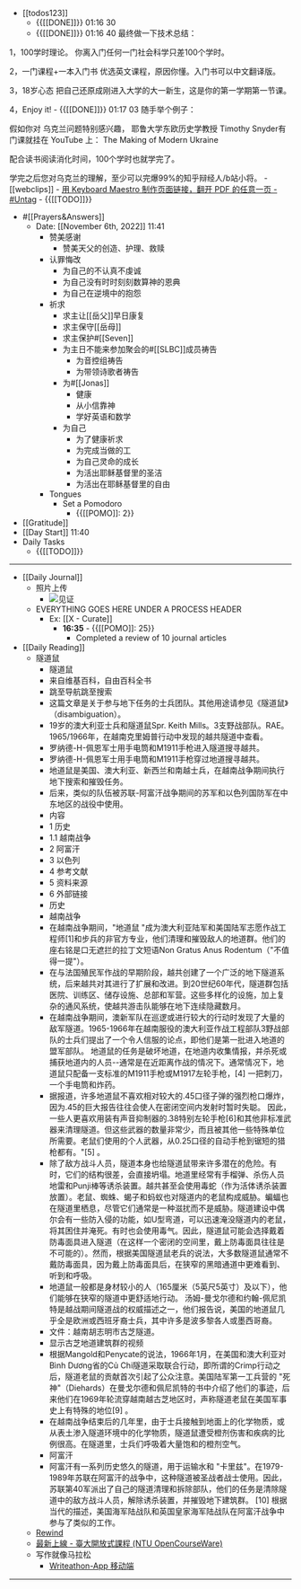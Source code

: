 - [[todos123]]
    - {{[[DONE]]}} 01:16 30 
    - {{[[DONE]]}} 01:16 40 最终做一下技术总结：

1，100学时理论。
你离入门任何一门社会科学只差100个学时。

2，一门课程+一本入门书
优选英文课程，原因你懂。入门书可以中文翻译版。

3，18岁心态
把自己还原成刚进入大学的大一新生，这是你的第一学期第一节课。

4，Enjoy it!
    - {{[[DONE]]}} 01:17 03 随手举个例子：

假如你对 乌克兰问题特别感兴趣， 耶鲁大学东欧历史学教授 Timothy Snyder有门课就挂在 YouTube 上：
The Making of Modern Ukraine

配合读书阅读消化时间，100个学时也就学完了。

学完之后您对乌克兰的理解，至少可以完爆99%的知乎辩经人/b站小将。
    - [[webclips]]
        - [用 Keyboard Maestro 制作页面链接，翻开 PDF 的任意一页 - #Untag](https://utgd.net/article/8384)
    - {{[[TODO]]}} 
- #[[Prayers&Answers]]
    - Date: [[November 6th, 2022]] 11:41
        - 赞美感谢
            - 赞美天父的创造、护理、救赎
        - 认罪悔改
            - 为自己的不认真不虔诚
            - 为自己没有时时刻刻数算神的恩典
            - 为自己在逆境中的抱怨
        - 祈求
            - 求主让[[岳父]]早日康复
            - 求主保守[[岳母]]
            - 求主保护#[[Seven]]
            - 为主日不能来参加聚会的#[[SLBC]]成员祷告
                - 为音控组祷告
                - 为带领诗歌者祷告
            - 为#[[Jonas]]
                - 健康
                - 从小信靠神
                - 学好英语和数学
            - 为自己
                - 为了健康祈求
                - 为完成当做的工
                - 为自己灵命的成长
                - 为活出耶稣基督里的圣洁
                - 为活出在耶稣基督里的自由
        - Tongues
            - Set a Pomodoro
                - {{[[POMO]]: 2}}
- [[Gratitude]]
- [[Day Start]] 11:40
- Daily Tasks
    - {{[[TODO]]}} 
- ---
- [[Daily Journal]] 
    - 照片上传
        - ![见证](https://vip2.loli.io/2022/11/06/J7rtCMKq2Wz6EaR.jpg)
    - EVERYTHING GOES HERE UNDER A PROCESS HEADER
        - Ex: [[X - Curate]]
            - **16:35** - {{[[POMO]]: 25}}
                -  Completed a review of 10 journal articles
- [[Daily Reading]]
    - 隧道鼠
        - 隧道鼠
        - 来自维基百科，自由百科全书
        - 跳至导航跳至搜索
        - 这篇文章是关于参与地下任务的士兵团队。其他用途请参见《隧道鼠》（disambiguation）。
        - 19岁的澳大利亚士兵和隧道鼠Spr. Keith Mills。3支野战部队。RAE。1965/1966年，在越南克里姆普行动中发现的越共隧道中查看。
        - 罗纳德-H-佩恩军士用手电筒和M1911手枪进入隧道搜寻越共。
        - 罗纳德-H-佩恩军士用手电筒和M1911手枪穿过地道搜寻越共。
        - 地道鼠是美国、澳大利亚、新西兰和南越士兵，在越南战争期间执行地下搜索和摧毁任务。
        - 后来，类似的队伍被苏联-阿富汗战争期间的苏军和以色列国防军在中东地区的战役中使用。
        - 内容
        - 1 历史
        - 1.1 越南战争
        - 2 阿富汗
        - 3 以色列
        - 4 参考文献
        - 5 资料来源
        - 6 外部链接
        - 历史
        - 越南战争
        - 在越南战争期间，"地道鼠 "成为澳大利亚陆军和美国陆军志愿作战工程师[1]和步兵的非官方专业，他们清理和摧毁敌人的地道群。他们的座右铭是口无遮拦的拉丁文短语Non Gratus Anus Rodentum（"不值得一提"）。
        - 在与法国殖民军作战的早期阶段，越共创建了一个广泛的地下隧道系统，后来越共对其进行了扩展和改进。到20世纪60年代，隧道群包括医院、训练区、储存设施、总部和军营。这些多样化的设施，加上复杂的通风系统，使越共游击队能够在地下连续隐藏数月。
        - 在越南战争期间，澳新军队在巡逻或进行较大的行动时发现了大量的敌军隧道。1965-1966年在越南服役的澳大利亚作战工程部队3野战部队的士兵们提出了一个令人信服的论点，即他们是第一批进入地道的盟军部队。 地道鼠的任务是破坏地道，在地道内收集情报，并杀死或捕获地道内的人员--通常是在近距离作战的情况下。通常情况下，地道鼠只配备一支标准的M1911手枪或M1917左轮手枪，[4] 一把刺刀，一个手电筒和炸药。
        - 据报道，许多地道鼠不喜欢相对较大的.45口径子弹的强烈枪口爆炸，因为.45的巨大报告往往会使人在密闭空间内发射时暂时失聪。 因此，一些人更喜欢用装有声音抑制器的.38特别左轮手枪[6]和其他非标准武器来清理隧道。但这些武器的数量非常少，而且被其他一些特殊单位所需要。老鼠们使用的个人武器，从0.25口径的自动手枪到锯短的猎枪都有。"[5] 。
        - 除了敌方战斗人员，隧道本身也给隧道鼠带来许多潜在的危险。有时，它们的结构很差，会直接坍塌。地道里经常有手榴弹、杀伤人员地雷和Punji棒等诱杀装置。越共甚至会使用毒蛇（作为活体诱杀装置放置）。老鼠、蜘蛛、蝎子和蚂蚁也对隧道内的老鼠构成威胁。蝙蝠也在隧道里栖息，尽管它们通常是一种滋扰而不是威胁。隧道建设中偶尔会有一些防入侵的功能，如U型弯道，可以迅速淹没隧道内的老鼠，将其困住并淹死。有时也会使用毒气。因此，隧道鼠可能会选择戴着防毒面具进入隧道（在这样一个密闭的空间里，戴上防毒面具往往是不可能的）。然而，根据美国隧道鼠老兵的说法，大多数隧道鼠通常不戴防毒面具，因为戴上防毒面具后，在狭窄的黑暗通道中更难看到、听到和呼吸。
        - 地道鼠一般都是身材较小的人（165厘米（5英尺5英寸）及以下），他们能够在狭窄的隧道中更舒适地行动。 汤姆-曼戈尔德和约翰-佩尼凯特是越战期间隧道战的权威描述之一，他们报告说，美国的地道鼠几乎全是欧洲或西班牙裔士兵，其中许多是波多黎各人或墨西哥裔。
        - 文件：越南胡志明市古芝隧道。
        - 显示古芝地道建筑群的视频
        - 根据Mangold和Penycate的说法，1966年1月，在美国和澳大利亚对Bình Dương省的Củ Chi隧道采取联合行动，即所谓的Crimp行动之后，隧道老鼠的贡献首次引起了公众注意。美国陆军第一工兵营的 "死神"（Diehards）在曼戈尔德和佩尼凯特的书中介绍了他们的事迹，后来他们在1969年轮流穿越南越古芝地区时，声称隧道老鼠在美国军事史上有特殊的地位[9] 。
        - 在越南战争结束后的几年里，由于士兵接触到地面上的化学物质，或从表土渗入隧道环境中的化学物质，隧道鼠遭受橙剂伤害和疾病的比例很高。在隧道里，士兵们呼吸着大量饱和的橙剂空气。
        - 阿富汗
        - 阿富汗有一系列历史悠久的隧道，用于运输水和 "卡里兹"。在1979-1989年苏联在阿富汗的战争中，这种隧道被圣战者战士使用。因此，苏联第40军派出了自己的隧道清理和拆除部队，他们的任务是清除隧道中的敌方战斗人员，解除诱杀装置，并摧毁地下建筑群。 [10] 根据当代的描述，美国海军陆战队和英国皇家海军陆战队在阿富汗战争中参与了类似的工作。
    - [Rewind](https://www.rewind.ai/)
    - [最新上線 - 臺大開放式課程 (NTU OpenCourseWare)](http://ocw.aca.ntu.edu.tw/ntu-ocw/)
    - 写作就像马拉松
        - [Writeathon-App 移动端](https://www.writeathon.cn/app/)
- ---
